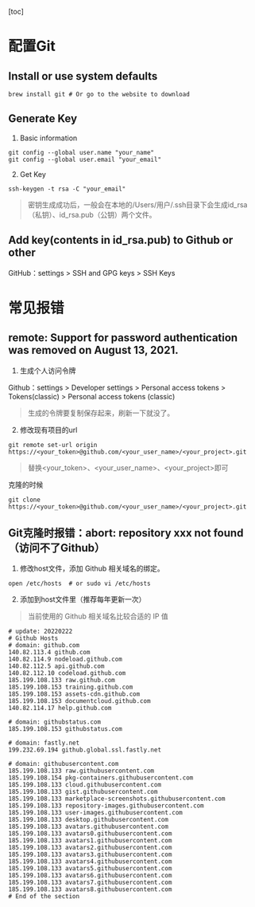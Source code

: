 [toc]

# 配置Git

## Install or use system defaults

```shell
brew install git # Or go to the website to download
```



## Generate Key

1. Basic information

```shell
git config --global user.name "your_name"  
git config --global user.email "your_email"
```

2. Get Key

```shell
ssh-keygen -t rsa -C "your_email"
```

> 密钥生成成功后，一般会在本地的/Users/用户/.ssh目录下会生成id_rsa（私钥）、id_rsa.pub（公钥）两个文件。



## Add key(contents in id_rsa.pub) to Github or other

GitHub：settings > SSH and GPG keys > SSH Keys



# 常见报错

## remote: Support for password authentication was removed on August 13, 2021. 

1. 生成个人访问令牌

Github：settings > Developer settings > Personal access tokens > Tokens(classic) > Personal access tokens (classic)

> 生成的令牌要复制保存起来，刷新一下就没了。



2. 修改现有项目的url

```shell
git remote set-url origin  https://<your_token>@github.com/<your_user_name>/<your_project>.git
```

> 替换<your_token>、<your_user_name>、<your_project>即可



克隆的时候

```shell
git clone https://<your_token>@github.com/<your_user_name>/<your_project>.git
```



## Git克隆时报错：abort: repository xxx not found（访问不了Github）

1. 修改host文件，添加 Github 相关域名的绑定。

```shell
open /etc/hosts  # or sudo vi /etc/hosts
```



2. 添加到host文件里（推荐每年更新一次）

> 当前使用的 Github 相关域名比较合适的 IP 值

```shell
# update: 20220222
# Github Hosts
# domain: github.com
140.82.113.4 github.com
140.82.114.9 nodeload.github.com
140.82.112.5 api.github.com
140.82.112.10 codeload.github.com
185.199.108.133 raw.github.com
185.199.108.153 training.github.com
185.199.108.153 assets-cdn.github.com
185.199.108.153 documentcloud.github.com
140.82.114.17 help.github.com

# domain: githubstatus.com
185.199.108.153 githubstatus.com

# domain: fastly.net
199.232.69.194 github.global.ssl.fastly.net

# domain: githubusercontent.com
185.199.108.133 raw.githubusercontent.com
185.199.108.154 pkg-containers.githubusercontent.com
185.199.108.133 cloud.githubusercontent.com
185.199.108.133 gist.githubusercontent.com
185.199.108.133 marketplace-screenshots.githubusercontent.com
185.199.108.133 repository-images.githubusercontent.com
185.199.108.133 user-images.githubusercontent.com
185.199.108.133 desktop.githubusercontent.com
185.199.108.133 avatars.githubusercontent.com
185.199.108.133 avatars0.githubusercontent.com
185.199.108.133 avatars1.githubusercontent.com
185.199.108.133 avatars2.githubusercontent.com
185.199.108.133 avatars3.githubusercontent.com
185.199.108.133 avatars4.githubusercontent.com
185.199.108.133 avatars5.githubusercontent.com
185.199.108.133 avatars6.githubusercontent.com
185.199.108.133 avatars7.githubusercontent.com
185.199.108.133 avatars8.githubusercontent.com
# End of the section
```

